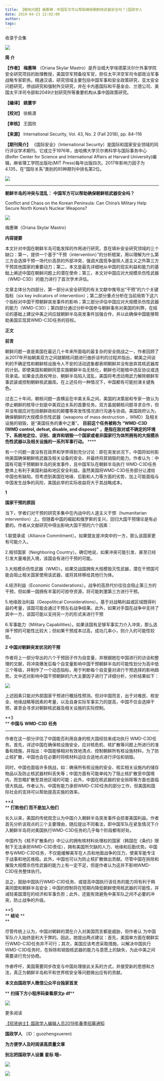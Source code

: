 ```yaml
---
title: 【朝核问题】梅惠琳：中国军方可以帮助确保朝鲜核武器安全吗？|国政学人
date: 2019-04-23 22:02:00
author: 
tags: 
---
```



收录于合集

![](/images/3203/2.gif)

  

**简 介**

  

 **【作者】** **梅惠琳** （Oriana Skylar
Mastro）是乔治城大学埃德蒙沃尔什外事学院安全研究项目的助理教授，美国空军预备役军官，担任太平洋空军司令部政治军事战略专家职务。精通汉语，研究领域主要包括中国军事和安全政策研究，亚太安全问题研究，停战研究和强制外交研究，并在卡内基国际和平基金会、兰德公司、美国太平洋司令部和2049计划研究所等重要机构从事中国政策研究。

 **【编译】** **姚寰宇**

 **【校对】** 徐枫潇

 **【审核】** 王国欣

 **【来源】** International Security, Vol. 43, No. 2 (Fall 2018), pp. 84–116

 **【期刊简介】** 《国际安全》（International
Security）是国际和国家安全领域的同行评议学术期刊。它成立于1976年，由哈佛大学贝尔弗科学与国际事务中心(Belfer Center for
Science and International Affairs at Harvard University)编辑，麻省理工学院出版社(MIT
Press)每年出版四次。2017年影响力因子为4.135，在“国际关系”类别的85种期刊中排名第2位。

  

![](/images/3203/3.png)

  

 ****

 **朝鲜半岛的冲突与混乱：** **中国军方可以帮助确保朝鲜核武器安全吗？**

Conflict and Chaos on the Korean Peninsula: Can China’s Military Help Secure
North Korea’s Nuclear Weapons?

![](/images/3203/4.png)

梅惠琳（Oriana Skylar Mastro）

 **内容提要**

本文针对中国在朝鲜半岛可能发挥的作用进行研究，意在填补安全研究领域的三个缺口：第一，提供一个基于“干预（intervention）”的分析框架，用以理解为什么第三方会选择干预一场代价高昂的外部冲突，强调大国竞争是除人道主义之外第三方干预其他国家的重要动力；第二，本文是最先详细地从中国的现实利益和能力的基础上阐述中国在朝鲜问题上的潜在使命；第三，本文对中国应对大规模杀伤性武器（WMD-C3D）的能力进行了首次学术评估。

文章主体分为四部分，第一部分从安全研究的有关文献中推导出“干预”的六个关键指标（six key indicators of
intervention）；第二部分重点分析在当前局势下这六个指标对中国干预朝鲜突发事件的影响；第三部分评估中国应对大规模杀伤性武器的能力（WMD-C3D）；第四部分通过分析中国参与朝鲜事务对美国的利弊，在结论的基础上建议中美之间应就朝鲜半岛突发事件加强合作，并以此确保中国能够帮助美国实现其WMD-C3D任务的目标。

 **正文**

  

 **前言**

朝鲜问题一直是美国在最近几十年来所面临的最复杂的安全挑战之一，作者回顾了从2017年开始朝美双方之间就朝核问题进行曲折谈判的过程并指出，朝美之间谈判的不确定性和朝鲜核设施令人不安的活动迹象都表明朝鲜并没有放弃其核武器库的计划。即使美国和朝鲜同意实施朝鲜半岛无核化，朝鲜也可能暗中违反协议或违背承诺。如果金氏政权垮台、朝鲜半岛陷入混乱，美国将考虑动用武力解除朝鲜军事武装或控制朝鲜核武器库。在上述任何一种情况下，中国都有可能扮演关键角色。

过去二十年间，朝核问题一直横亘在中美关系之间，美国的决策层和专家一致认为停止朝鲜的核导计划是中美双边关系的首要任务。双方虽就朝核问题寻求合作，但并没有就应对包括朝鲜政权的颠覆等突发性情况进行沟通与协调。美国政府认为，确保朝鲜的大规模杀伤性武器（weapons
of mass destruction ，WMD）及相关设施的销毁，是“美国任务的重中之重”。 **目前这个任务被称为** **“WMD-C3D (WMD
control, defeat, disable, and dispose)”**
**，是指在敌对或不确定的环境下，系统地定位、识别、废弃和销毁一个国家或者非国家行为体所拥有的大规模杀伤性武器以及相关设施的一系列军事行动。** ****

有一个问题一直没有在政界和学界得到充分讨论：即在突发状况下，中国将如何影响美国确保朝鲜核武器及相关设备的安全、并最终将其销毁的能力。作者认为：中国有可能干预朝鲜半岛的突发事件，且中国军队在朝鲜半岛执行
WMD-C3D任务整体上有利于美国利益和地区安全利益。虽然美国将WMD-C3D任务部分让渡给中国也有缺陷，但考虑到美国在地缘、后勤和人力等方面的劣势，加上可能面临与中国发生战争的风险，美国此举的实际收益将大于其战略成本。

  

 **1**

 **国家干预的原因**

  
  

  

当下，学者们对干预的研究多集中在内战中的人道主义干预（humanitarian
intervention）上。但随着中国的崛起和俄罗斯的复兴，回归大国干预理论是有必要的。作者从文献研究中得出影响大国干预的六个因素：

1.联盟承诺（Alliance Commitment）。如果盟友是冲突中的一方，那么该国家更有可能介入。

2.相邻国家（Neighboring Country）。确切地说，如果冲突可能引发、甚至已经引发大量难民入境，该国会有进行干预的可能。

3.大规模杀伤性武器（WMD）。如果交战国拥有大规模毁灭性武器，潜在干预国可能会阻止相关国家使用该武器，或将其转移给其他行为体。

4.经济利益（Economic
Considerations）。战争的高昂代价往往会阻止第三方的干预，但如果一国拥有丰富的可掠夺资源，将可能刺激第三方进行干预。

5.地缘政治利益（Geopolitical
Considerations）。基于对战略利益或区域既得利益的考量，该国可能会通过干预左右战争结果。此外，如果对手国在战争中支持了其中一方，该国可能以支持另一方的形式来进行干预

6.军事能力（Military
Capabilities）。如果该国有足够军事实力介入冲突，那么选择干预的可能性比较大；但如果干预成本过高，成功几率小，则介入的可能性较低。

  

 **2** **中国对朝鲜突发状况的干预**  

作者将上一部分导出的六个干预因子作为自变量，并根据她在中国进行的访谈和整理的文献，将冲突爆发后每个自变量影响中国干预朝鲜半岛的可能性划分为高中低三个等级，并制作了一个动态指标，用于判断每个自变量对进行干预选择的影响趋势。文中还对影响中国干预朝鲜的六大主要因子进行了详细分析，分析结果如下：

![](/images/3203/5.png)

上述因素只能对外部国家干预进行概括性预测。但对中国而言，出于对难民、核安全、地缘战略等因素的考量，以及自身实际军事实力的提高，中国不仅会选择干预，甚至会寻求对朝鲜核武器及相关设施的实际控制。

**3  
** **中国与** **WMD-C3D** **任务**  

 ****

  

作者在这一部分评估了中国能否利用自身的核大国经验来成功执行
WMD-C3D任务。首先，详述中国在确保核设施安全，应对核危机、核扩散等问题上所进行的准备和措施，并指出：中国能够相对有效地清点、控制朝鲜所有核设施材料，为了防止核扩散，中国也会在必要时将核材料运往合适地点进行评估和销毁。

同时，中国也面临许多挑战，如：确保所有核设施的安全、核实相关设施内的储存物品以及防止核武器材料丢失等；中国方面有可能单纯为了阻止核扩散至中国境内，而忽略扩散至其他区域的可能；此外，中国在核武器的安全拆除等方面也面临很大挑战。作者认为，中国有能力承担WMD-C3D任务的部分工作，但美国和国际社会的支持可以帮助提高实施的效率。

  

 **4  
** **打败他们 而不是加入他们**

  

长久以来，美国的传统观念认为中国介入朝鲜半岛突发事件会损害美国利益。作者首先分析该观点的三个主要理由，随后提出不同看法，即中国军队在紧急情况下介入朝鲜半岛将对美国执行WMD-C3D任务的几乎每个阶段都有好处。

中国作为《核不扩散条约》中公认的拥有核材料处理权的国家（韩国在《条约》限制下无法承担WMD-C3D责任），拥有美国所欠缺的人力、地缘和后勤优势。中国参与WMD-C3D任务，不仅能缓解美军在人员和地面战争的压力，使美军能专注于战事和地区维稳。此外，中国也可以为防止核扩散做出贡献。尽管中国在拆除和摧毁大规模杀伤性武器的能力上有一定不足，但是作者认为这并不影响WMD-C3D任务整体执行。

总之，鼓励中国执行WMD-C3D任务、或提高中国执行该任务的能力将有利于韩美同盟和朝鲜半岛安全；中国的控制将在短期内降低朝鲜使用核武器的可能性，并减轻美国潜在的经济和军事负担；此外，还能有效避免中美军队之间不必要的冲突，防止战争的升级。

  

  

 **5  
** **结论** **  
**

  

  

尽管传统上认为，中国对朝鲜的潜在介入对美国而言都是威胁，但作者认
为中国军队介入始终是利大于弊的。因此，她提出两点建议：首先，美国单方面在朝鲜实行WMD-C3D任务并不可行；其次，美国应该考虑采取措施，以解决中国执行WMD-C3D任务时，在拆除和销毁核武器的能力与意愿上的缺失，为此中美之间需要进行充分协商。

作者呼吁，美国需要同步改变与中国处理彼此关系的方式，并接受新的思想和方法，真正为朝鲜半岛和平和世界核安全等问题做出应有的贡献。

  

 **本文由国政学人微信公众平台独家首发**

 ** **扫描下方小程序码查看原文p** **df****

  

![](/images/3203/6.png)

  

  

更多阅读

[【招贤纳士】国政学人编辑人员2019年春季招募通知](http://mp.weixin.qq.com/s?__biz=MzI3MTYzMzE5Mw==&mid=2247489294&idx=4&sn=61917acd319866eda41dd68a027036e1&chksm=eb3f8948dc48005ef2df97a4d40d881dd4a48089a6f7afce33477f620897c64c7506ee2a8701&scene=21#wechat_redirect)  

  

 **国政学人** （ID：guozhengxueren)

  

 **为方便学人及时阅读高质量文章**

 **别忘把国政学人设置** **星标** **哦~**

![](/images/3203/7.gif)

![](/images/3203/8.gif)

  

